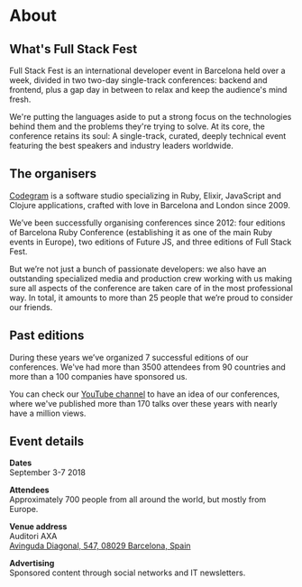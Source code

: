 # About

## What's Full Stack Fest

Full Stack Fest is an international developer event in Barcelona held over a week, divided in two two-day single-track conferences: backend and frontend, plus a gap day in between to relax and keep the audience's mind fresh.

We're putting the languages aside to put a strong focus on the technologies behind them and the problems they're trying to solve. At its core, the conference retains its soul: A single-track, curated, deeply technical event featuring the best speakers and industry leaders worldwide.

## The organisers

[Codegram](https://www.codegram.com) is a software studio specializing in Ruby, Elixir, JavaScript and Clojure applications, crafted with love in Barcelona and London since 2009.

We’ve been successfully organising conferences since 2012: four editions of Barcelona Ruby Conference (establishing it as one of the main Ruby events in Europe), two editions of Future JS, and three editions of Full Stack Fest.

But we’re not just a bunch of passionate developers: we also have an outstanding specialized media and production crew working with us making sure all aspects of the conference are taken care of in the most professional way. In total, it amounts to more than 25 people that we’re proud to consider our friends.

## Past editions

During these years we’ve organized 7 successful editions of our conferences. We've had more than 3500 attendees from 90 countries and more than a 100 companies have sponsored us.

You can check our [YouTube channel](https://www.youtube.com/channel/UCwoOpKfkyCQHW562hXXQAGg/playlists) to have an idea of our conferences, where we've published more than 170 talks over these years with nearly have a million views.

## Event details

**Dates**   
September 3-7 2018

**Attendees**  
Approximately 700 people from all around the world, but mostly from Europe.

**Venue address**   
Auditori AXA  
[Avinguda Diagonal, 547, 08029 Barcelona, Spain](https://goo.gl/maps/d8sSaQQcBc92)

**Advertising**   
Sponsored content through social networks and IT newsletters.

